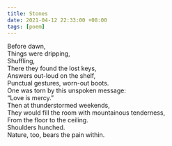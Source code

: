 ```yaml
---
title: Stones
date: 2021-04-12 22:33:00 +08:00
tags: [poem]
---
```


Before dawn,  
Things were dripping,  
Shuffling,  
There they found the lost keys,  
Answers out-loud on the shelf,   
Punctual gestures, worn-out boots.  
One was torn by this unspoken message:  
“Love is mercy.”  
Then at thunderstormed weekends,  
They would fill the room with mountainous tenderness,  
From the floor to the ceiling.  
Shoulders hunched.  
Nature, too, bears the pain within.  
